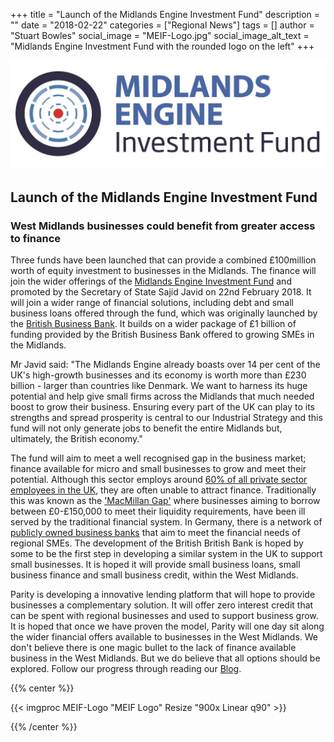 +++
title = "Launch of the Midlands Engine Investment Fund"
description = ""
date = "2018-02-22"
categories = ["Regional News"]
tags = []
author = "Stuart Bowles"
social_image = "MEIF-Logo.jpg"
social_image_alt_text = "Midlands Engine Investment Fund with the rounded logo on the left"
+++

![Midlands Engine Investment Fund with the rounded logo on the left](MEIF-Logo.jpg)

## Launch of the Midlands Engine Investment Fund


### West Midlands businesses could benefit from greater access to finance

Three funds have been launched that can provide a combined £100million worth of equity investment to businesses in the Midlands. The finance will join the wider offerings of the [Midlands Engine Investment Fund](https://www.midlandsengine.org/) and promoted by the Secretary of State Sajid Javid on 22nd February 2018. It will join a wider range of financial solutions, including debt and small business loans offered through the fund, which was originally launched by the [British Business Bank](https://british-business-bank.co.uk/). It builds on a wider package of £1 billion of funding provided by the British Business Bank offered to growing SMEs in the Midlands.

Mr Javid said: "The Midlands Engine already boasts over 14 per cent of the UK's high-growth businesses and its economy is worth more than £230 billion - larger than countries like Denmark. We want to harness its huge potential and help give small firms across the Midlands that much needed boost to grow their business. Ensuring every part of the UK can play to its strengths and spread prosperity is central to our Industrial Strategy and this fund will not only generate jobs to benefit the entire Midlands but, ultimately, the British economy."

The fund will aim to meet a well recognised gap in the business market; finance available for micro and small businesses to grow and meet their potential. Although this sector employs around [60% of all private sector employees in the UK](https://www.fsb.org.uk/media-centre/small-business-statistics), they are often unable to attract finance. Traditionally this was known as the ['MacMillan Gap'](https://www.telegraph.co.uk/finance/economics/10903679/The-UK-needs-a-credit-register-to-close-its-Macmillan-gap.html) where businesses aiming to borrow between £0-£150,000 to meet their liquidity requirements, have been ill served by the traditional financial system. In Germany, there is a network of [publicly owned business banks](https://global.handelsblatt.com/finance/how-germanys-three-tiered-banking-system-works-779275) that aim to meet the financial needs of regional SMEs. The development of the British British Bank is hoped by some to be the first step in developing a similar system in the UK to support small businesses. It is hoped it will provide small business loans, small business finance and small business credit, within the West Midlands.

Parity is developing a innovative lending platform that will hope to provide businesses a complementary solution. It will offer zero interest credit that can be spent with regional businesses and used to support business grow. It is hoped that once we have proven the model, Parity will one day sit along the wider financial offers available to businesses in the West Midlands. We don't believe there is one magic bullet to the lack of finance available business in the West Midlands. But we do believe that all options should be explored. Follow our progress through reading our [Blog](/posts).

{{% center %}}

  {{< imgproc MEIF-Logo "MEIF Logo" Resize "900x Linear q90" >}}

{{% /center %}}
